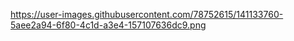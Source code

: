 https://user-images.githubusercontent.com/78752615/141133760-5aee2a94-6f80-4c1d-a3e4-157107636dc9.png

